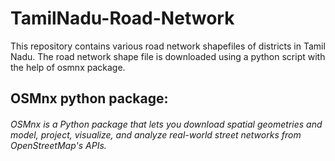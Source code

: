 # TamilNadu-Road-Network
This repository contains various road network shapefiles of districts in Tamil Nadu. The road network shape file is downloaded using a python script with the help of osmnx package. 

<h2> <b> OSMnx python package: </h2> </b>
<h6> OSMnx is a Python package that lets you download spatial geometries and model, project, visualize, and analyze real-world street networks from OpenStreetMap's APIs. </h6>
